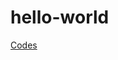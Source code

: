 # hello-world
<head>
<style>
.aaa{
  background: aquamarine;
  }
</style>
  </head>
<a href="https://github.com/TROWAL/hello-world/edit/Code/README.md">Codes</a>
<h1 class="aaa"></h1>
